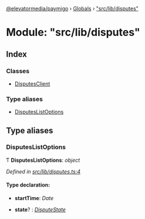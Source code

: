 [@elevatormedia/paymigo](../README.md) › [Globals](../globals.md) › ["src/lib/disputes"](_src_lib_disputes_.md)

# Module: "src/lib/disputes"

## Index

### Classes

-   [DisputesClient](../classes/_src_lib_disputes_.disputesclient.md)

### Type aliases

-   [DisputesListOptions](_src_lib_disputes_.md#disputeslistoptions)

## Type aliases

### DisputesListOptions

Ƭ **DisputesListOptions**: _object_

_Defined in [src/lib/disputes.ts:4](https://github.com/ELEVATORmedia/paymigo/blob/7e4f33e/src/lib/disputes.ts#L4)_

#### Type declaration:

-   **startTime**: _Date_

-   **state**? : _[DisputeState](_src_types_paypal_.md#disputestate)_
